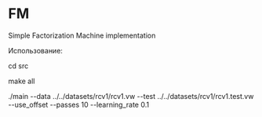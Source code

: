 # FM
Simple Factorization Machine implementation

Использование:

cd src

make all

./main --data ../../datasets/rcv1/rcv1.vw --test ../../datasets/rcv1/rcv1.test.vw --use_offset --passes 10 --learning_rate 0.1 


